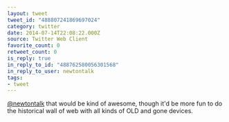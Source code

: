```yaml
---
layout: tweet
tweet_id: "488807241869697024"
category: twitter
date: 2014-07-14T22:08:22.000Z
source: Twitter Web Client
favorite_count: 0
retweet_count: 0
is_reply: true
in_reply_to_id: "488762580056301568"
in_reply_to_user: newtontalk
tags:
- tweet
---
```


[@newtontalk](https://twitter.com/@newtontalk) that would be kind of awesome, though it'd be more fun to do the historical wall of web with all kinds of OLD and gone devices.
